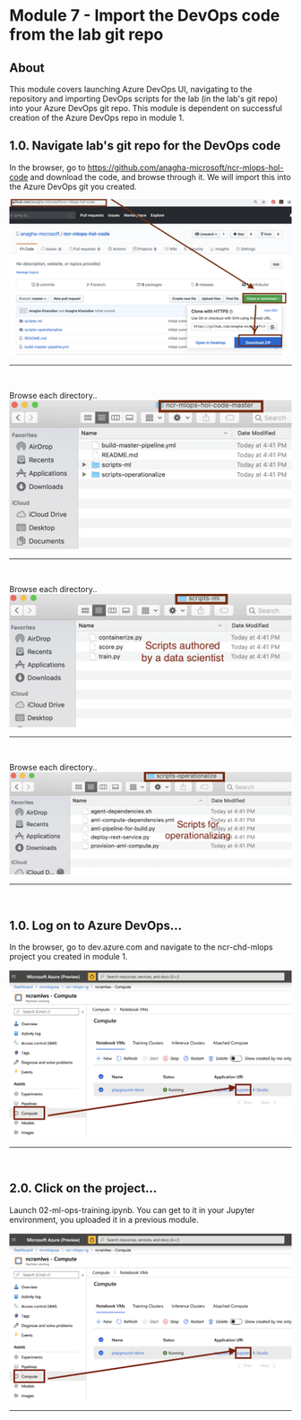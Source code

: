# Module 7 - Import the DevOps code from the lab git repo

## About
This module covers launching Azure DevOps UI, navigating to the repository and importing DevOps scripts for the lab (in the lab's git repo) into your Azure DevOps git repo. This module is dependent on successful creation of the Azure DevOps repo in module 1.

## 1.0. Navigate lab's git repo for the DevOps code
In the browser, go to https://github.com/anagha-microsoft/ncr-mlops-hol-code and download the code, and browse through it.  We will import this into the Azure DevOps git you created.

![devops-1](../images/0001-devops-import-git-02.png)
<br>
<hr>
<br>

Browse each directory..
![devops-2](../images/0001-devops-import-git-03.png)
<br>
<hr>
<br>

Browse each directory..
![devops-3](../images/0001-devops-import-git-04.png)
<br>
<hr>
<br>

Browse each directory..
![devops-4](../images/0001-devops-import-git-05.png)
<br>
<hr>
<br>


## 1.0. Log on to Azure DevOps...
In the browser, go to dev.azure.com and navigate to the ncr-chd-mlops project you created in module 1.

![dse2-1](../images/0001-ds-aml-00-1.png)
<br>
<hr>
<br>


## 2.0. Click on the project...
Launch 02-ml-ops-training.ipynb.  You can get to it in your Jupyter environment, you uploaded it in a previous module.

![dse2-1](../images/0001-ds-aml-00-1.png)
<br>
<hr>
<br>
